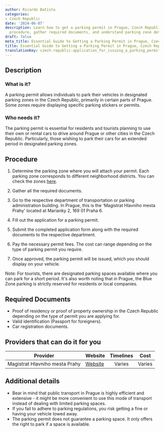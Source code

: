 ```yaml
---
author: Ricardo Batista
categories:
- Czech Republic
date: '2024-06-07'
description: Learn how to get a parking permit in Prague, Czech Republic. Follow the
  procedure, gather required documents, and understand parking zone details and costs.
draft: false
meta_title: Essential Guide to Getting a Parking Permit in Prague, Czech Republic
title: Essential Guide to Getting a Parking Permit in Prague, Czech Republic
translationKey: czech-republic-application_for_issuing_a_parking_permit
---
```



## Description
### What is it?
A parking permit allows individuals to park their vehicles in designated parking zones in the Czech Republic, primarily in certain parts of Prague. Some zones require displaying specific parking stickers or permits. 

### Who needs it?
The parking permit is essential for residents and tourists planning to use their own or rental cars to drive around Prague or other cities in the Czech Republic. Particularly, those wishing to park their cars for an extended period in designated parking zones. 

## Procedure
1. Determine the parking zone where you will attach your permit. Each parking zone corresponds to different neighborhood districts. You can check the zones [here](http://www.parkujvklidu.cz/praha/mapa/#mapaZon).

2. Gather all the required documents. 

3. Go to the respective department of transportation or parking administration building. In Prague, this is the 'Magistrat Hlavniho mesta Prahy' located at Marianky 2, 169 01 Praha 6. 

4. Fill out the application for a parking permit.

5. Submit the completed application form along with the required documents to the respective department. 

6. Pay the necessary permit fees. The cost can range depending on the type of parking permit you require.

7. Once approved, the parking permit will be issued, which you should display on your vehicle.

Note: For tourists, there are designated parking spaces available where you can park for a short period. It's also worth noting that in Prague, the Blue Zone parking is strictly reserved for residents or local companies.

## Required Documents
- Proof of residency or proof of property ownership in the Czech Republic depending on the type of permit you are applying for.
- Valid identification (Passport for foreigners).
- Car registration documents.

## Providers that can do it for you
| Provider        |     Website     |     Timelines    |       Cost      |
| --------------- | --------------- |  :-------------: | :-------------: |
| Magistrat Hlavniho mesta Prahy      |  [Website](https://www.mhmp.cz/)       |      Varies      |        Varies       |

## Additional details
- Bear in mind that public transport in Prague is highly efficient and extensive - it might be more convenient to use this mode of transport instead of dealing with limited parking spaces.
- If you fail to adhere to parking regulations, you risk getting a fine or having your vehicle towed away.
- The parking permit does not guarantee a parking space. It only offers the right to park if a space is available.
